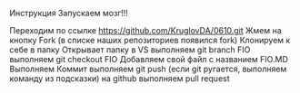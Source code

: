 Инструкция
Запускаем мозг!!!

Переходим по ссылке https://github.com/KruglovDA/0610.git
Жмем на кнопку Fork (в списке наших репозиториев появился fork)
Клонируем к себе в папку
Открывает папку в VS
выполняем git branch FIO
выполняем git checkout FIO
Добавляем свой файл с названием FIO.MD
Выполняем Коммит
выполняем git push (если git ругается, выполняем команду из подсказки)
на github выполняем pull request